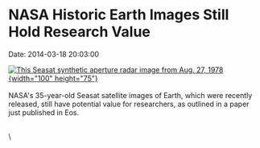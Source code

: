 NASA Historic Earth Images Still Hold Research Value
====================================================

Date: 2014-03-18 20:03:00

[![This Seasat synthetic aperture radar image from Aug. 27,
1978](http://www.jpl.nasa.gov/images/earth/seasat/pia18137-226.jpg){width="100"
height="75"}](http://www.jpl.nasa.gov/news/news.cfm?release=2014-085&rn=news.xml&rst=4082)\
\
NASA\'s 35-year-old Seasat satellite images of Earth, which were
recently released, still have potential value for researchers, as
outlined in a paper just published in Eos.

\
\
